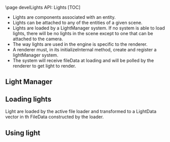 \page develLights API: Lights
[TOC]

- Lights are components associated with an entity.
- Lights can be attached to any of the entities of a given scene.
- Lights are loaded by a LightManager system. If no system is able to load lights, there will be no lights in the scene
except to one that can be attached to the camera.
- The way lights are used in the engine is specific to the renderer.
- A renderer must, in its initializeInternal method, create and register a lightManager system.
- The system will receive fileData at loading and will be polled by the renderer to get light to render.

## Light Manager

## Loading lights
Light are loaded by the active file loader and transformed to a LightData vector in th FileData constructed by the loader.

## Using light
